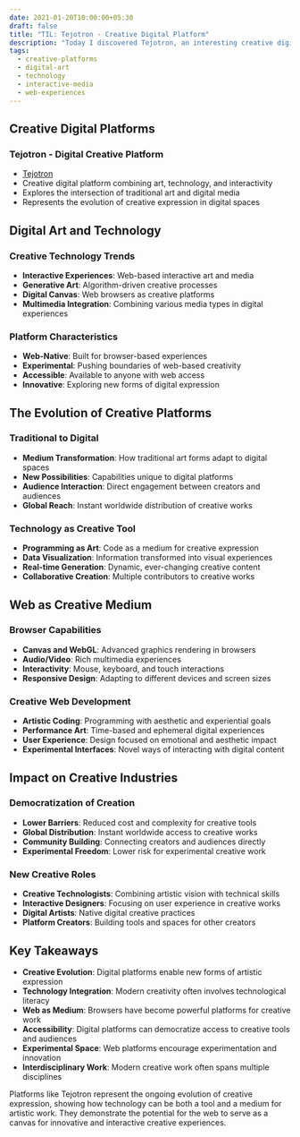 ```yaml
---
date: 2021-01-20T10:00:00+05:30
draft: false
title: "TIL: Tejotron - Creative Digital Platform"
description: "Today I discovered Tejotron, an interesting creative digital platform that appears to blend art, technology, and interactive experiences."
tags:
  - creative-platforms
  - digital-art
  - technology
  - interactive-media
  - web-experiences
---
```


## Creative Digital Platforms

### Tejotron - Digital Creative Platform
- [Tejotron](https://www.tejotron.com/)
- Creative digital platform combining art, technology, and interactivity
- Explores the intersection of traditional art and digital media
- Represents the evolution of creative expression in digital spaces

## Digital Art and Technology

### Creative Technology Trends
- **Interactive Experiences**: Web-based interactive art and media
- **Generative Art**: Algorithm-driven creative processes
- **Digital Canvas**: Web browsers as creative platforms
- **Multimedia Integration**: Combining various media types in digital experiences

### Platform Characteristics
- **Web-Native**: Built for browser-based experiences
- **Experimental**: Pushing boundaries of web-based creativity
- **Accessible**: Available to anyone with web access
- **Innovative**: Exploring new forms of digital expression

## The Evolution of Creative Platforms

### Traditional to Digital
- **Medium Transformation**: How traditional art forms adapt to digital spaces
- **New Possibilities**: Capabilities unique to digital platforms
- **Audience Interaction**: Direct engagement between creators and audiences
- **Global Reach**: Instant worldwide distribution of creative works

### Technology as Creative Tool
- **Programming as Art**: Code as a medium for creative expression
- **Data Visualization**: Information transformed into visual experiences
- **Real-time Generation**: Dynamic, ever-changing creative content
- **Collaborative Creation**: Multiple contributors to creative works

## Web as Creative Medium

### Browser Capabilities
- **Canvas and WebGL**: Advanced graphics rendering in browsers
- **Audio/Video**: Rich multimedia experiences
- **Interactivity**: Mouse, keyboard, and touch interactions
- **Responsive Design**: Adapting to different devices and screen sizes

### Creative Web Development
- **Artistic Coding**: Programming with aesthetic and experiential goals
- **Performance Art**: Time-based and ephemeral digital experiences
- **User Experience**: Design focused on emotional and aesthetic impact
- **Experimental Interfaces**: Novel ways of interacting with digital content

## Impact on Creative Industries

### Democratization of Creation
- **Lower Barriers**: Reduced cost and complexity for creative tools
- **Global Distribution**: Instant worldwide access to creative works
- **Community Building**: Connecting creators and audiences directly
- **Experimental Freedom**: Lower risk for experimental creative work

### New Creative Roles
- **Creative Technologists**: Combining artistic vision with technical skills
- **Interactive Designers**: Focusing on user experience in creative works
- **Digital Artists**: Native digital creative practices
- **Platform Creators**: Building tools and spaces for other creators

## Key Takeaways

- **Creative Evolution**: Digital platforms enable new forms of artistic expression
- **Technology Integration**: Modern creativity often involves technological literacy
- **Web as Medium**: Browsers have become powerful platforms for creative work
- **Accessibility**: Digital platforms can democratize access to creative tools and audiences
- **Experimental Space**: Web platforms encourage experimentation and innovation
- **Interdisciplinary Work**: Modern creative work often spans multiple disciplines

Platforms like Tejotron represent the ongoing evolution of creative expression, showing how technology can be both a tool and a medium for artistic work. They demonstrate the potential for the web to serve as a canvas for innovative and interactive creative experiences.